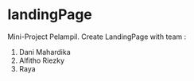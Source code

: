 # landingPage

Mini-Project Pelampil. Create LandingPage with team :
1. Dani Mahardika
2. Alfitho Riezky
3. Raya
